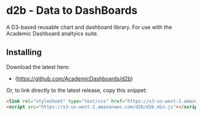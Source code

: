 # d2b - **D**ata to **D**ash**B**oards
A D3-based reusable chart and dashboard library. For use with the Academic Dashboard analtyics suite. 

## Installing

Download the latest here:
* (https://github.com/AcademicDashboards/d2b)

Or, to link directly to the latest release, copy this snippet:
```html
<link rel="stylesheet" type="text/css" href="https://s3-us-west-2.amazonaws.com/d2b/d2b.css" />
<script src="https://s3-us-west-2.amazonaws.com/d2b/d2b.min.js"></script>
```
